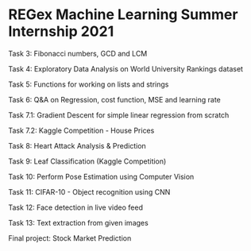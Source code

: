 # REGex Machine Learning Summer Internship 2021
Task 3: Fibonacci numbers, GCD and LCM

Task 4: Exploratory Data Analysis on World University Rankings dataset

Task 5: Functions for working on lists and strings

Task 6: Q&A on Regression, cost function, MSE and learning rate

Task 7.1: Gradient Descent for simple linear regression from scratch

Task 7.2: Kaggle Competition - House Prices

Task 8: Heart Attack Analysis & Prediction 

Task 9: Leaf Classification (Kaggle Competition)

Task 10: Perform Pose Estimation using Computer Vision

Task 11: CIFAR-10 - Object recognition using CNN

Task 12: Face detection in live video feed

Task 13: Text extraction from given images

Final project: Stock Market Prediction
